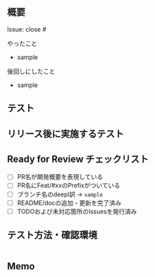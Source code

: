 ## 概要

Issue: close #

やったこと
- sample

後回しにしたこと
- sample

## テスト

リリース後に実施するテスト
- 

## Ready for Review チェックリスト

- [ ] PR名が開発概要を表現している
- [ ] PR名にFeat/#xxのPrefixがついている
- [ ] ブランチ名のdeepl訳 -> `sample`
- [ ] README/docの追加・更新を完了済み
- [ ] TODOおよび未対応箇所のIssuesを発行済み

## テスト方法・確認環境

```
```

## Memo
